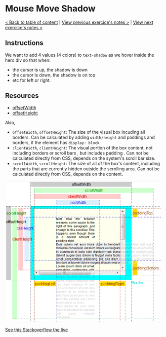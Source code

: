 # Mouse Move Shadow

[< Back to table of content](../README.md) |
[View previous exercice's notes >](../15-LocalStorage/Notes.md) |
[View next exercice's notes >](../17-Sort.Without.Articles/Notes.md)

## Instructions

We want to add 4 values (4 colors) to `text-shadow` as we hover inside the hero div so that when:

- the cursor is up, the shadow is down
- the cursor is down, the shadow is on top
- etc for left or right.

## Resources

- [offsetWidth](https://developer.mozilla.org/en-US/docs/Web/API/HTMLElement/offsetWidth)
- [offsetHeight](https://developer.mozilla.org/en-US/docs/Web/API/HTMLElement/offsetHeight)

Also,

- `offsetWidth`, `offsetHeight`: The size of the visual box incuding all borders. Can be calculated by adding `width/height` and paddings and borders, if the element has `display: block`
- `clientWidth`, `clientHeight`: The visual portion of the box content, not including borders or scroll bars , but includes padding . Can not be calculated directly from CSS, depends on the system's scroll bar size.
- `scrollWidth`, `scrollHeight`: The size of all of the box's content, including the parts that are currently hidden outside the scrolling area. Can not be calculated directly from CSS, depends on the content.

![5AAyW](5AAyW.png)

[See this Stackoverflow the live](https://stackoverflow.com/questions/21064101/understanding-offsetwidth-clientwidth-scrollwidth-and-height-respectively)
